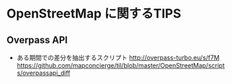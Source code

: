 # OpenStreetMap に関するTIPS

## Overpass API
- ある期間での差分を抽出するスクリプト
http://overpass-turbo.eu/s/f7M <br>
https://github.com/mapconcierge/til/blob/master/OpenStreetMap/scripts/overpassapi_diff
